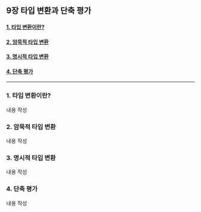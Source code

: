 ## 9장 타입 변환과 단축 평가

#### [1. 타입 변환이란?](#1-타입-변환이란?-1)
#### [2. 암묵적 타입 변환](#2-암묵적-타입-변환-1)
#### [3. 명시적 타입 변환](#3-명시적-타입-변환-1)
#### [4. 단축 평가](#4-단축-평가-1)

***

### 1. 타입 변환이란?

내용 작성

### 2. 암묵적 타입 변환

내용 작성

### 3. 명시적 타입 변환

내용 작성

### 4. 단축 평가

내용 작성


